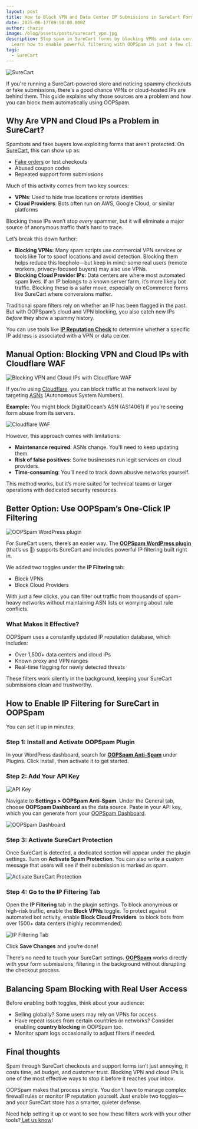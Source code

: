```yaml
---
layout: post
title: How to Block VPN and Data Center IP Submissions in SureCart Forms
date: 2025-06-17T09:58:00.000Z
author: chazie
image: /blog/assets/posts/surecart_vpn.jpg
description: Stop spam in SureCart forms by blocking VPNs and data center IPs.
  Learn how to enable powerful filtering with OOPSpam in just a few clicks.
tags:
  - SureCart
---
```

![SureCart ](/blog/assets/posts/surecart-homepage.png "SureCart ")

If you're running a SureCart-powered store and noticing spammy checkouts or fake submissions, there's a good chance VPNs or cloud-hosted IPs are behind them. This guide explains why those sources are a problem and how you can block them automatically using OOPSpam.

## **Why Are VPN and Cloud IPs a Problem in SureCart?**

Spambots and fake buyers love exploiting forms that aren’t protected. On [SureCart](https://surecart.com/), this can show up as:

* [Fake orders](https://www.oopspam.com/blog/5-ways-to-stop-fake-orders-in-surecart) or test checkouts
* Abused coupon codes
* Repeated support form submissions

Much of this activity comes from two key sources:

* **VPNs**: Used to hide true locations or rotate identities
* **Cloud Providers**: Bots often run on AWS, Google Cloud, or similar platforms

Blocking these IPs won’t stop *every* spammer, but it will eliminate a major source of anonymous traffic that’s hard to trace.

Let’s break this down further:

* **Blocking VPNs:** Many spam scripts use commercial VPN services or tools like Tor to spoof locations and avoid detection. Blocking them helps reduce this loophole—but keep in mind: some real users (remote workers, privacy-focused buyers) may also use VPNs.
* **Blocking Cloud Provider IPs:** Data centers are where most automated spam lives. If an IP belongs to a known server farm, it’s more likely bot traffic. Blocking these is a safer move, especially on eCommerce forms like SureCart where conversions matter.

Traditional spam filters rely on whether an IP has been flagged in the past. But with OOPSpam’s cloud and VPN blocking, you also catch new IPs *before* they show a spammy history.

You can use tools like **[IP Reputation Check](https://ipreputationcheck.com/)** to determine whether a specific IP address is associated with a VPN or data center.

## **Manual Option: Blocking VPN and Cloud IPs with Cloudflare WAF**

![Blocking VPN and Cloud IPs with Cloudflare WAF](/blog/assets/posts/cloud-based-waf-security-web-application-firewall-cloudflare.png "Blocking VPN and Cloud IPs with Cloudflare WAF")

If you’re using [Cloudflare](https://www.cloudflare.com/), you can block traffic at the network level by targeting [ASNs](https://en.wikipedia.org/wiki/Autonomous_system_(Internet)) (Autonomous System Numbers).

**Example:** You might block DigitalOcean’s ASN (AS14061) if you’re seeing form abuse from its servers.

![Cloudflare WAF](/blog/assets/posts/cloudflare_was_asn.png "Cloudflare WAF")

However, this approach comes with limitations:

* **Maintenance required**: ASNs change. You'll need to keep updating them.
* **Risk of false positives**: Some businesses run legit services on cloud providers.
* **Time-consuming**: You’ll need to track down abusive networks yourself.

This method works, but it’s more suited for technical teams or larger operations with dedicated security resources.

## **Better Option: Use OOPSpam’s One-Click IP Filtering**

![OOPSpam WordPress plugin](/blog/assets/posts/oopspam-anti-spam-overview.png "OOPSpam WordPress plugin")

For SureCart users, there’s an easier way. The **[OOPSpam WordPress plugin](https://wordpress.org/plugins/oopspam-anti-spam/)** (that’s us 👋) supports SureCart and includes powerful IP filtering built right in.

We added two toggles under the **IP Filtering** tab:

* Block VPNs
* Block Cloud Providers

With just a few clicks, you can filter out traffic from thousands of spam-heavy networks without maintaining ASN lists or worrying about rule conflicts.

### **What Makes It Effective?** 

OOPSpam uses a constantly updated IP reputation database, which includes:

* Over 1,500+ data centers and cloud IPs
* Known proxy and VPN ranges
* Real-time flagging for newly detected threats

These filters work silently in the background, keeping your SureCart submissions clean and trustworthy.

## **How to Enable IP Filtering for SureCart in OOPSpam**

You can set it up in minutes:

### **Step 1: Install and Activate OOPSpam Plugin** 

In your WordPress dashboard, search for **[OOPSpam Anti-Spam](https://www.oopspam.com/wordpress)** under Plugins. Click install, then activate it to get started.

### **Step 2: Add Your API Key** 

![API Key ](/blog/assets/posts/oopspam-dashboard-api.png "API Key ")

Navigate to **Settings > OOPSpam Anti-Spam**. Under the General tab, choose **OOPSpam Dashboard** as the data source. Paste in your API key, which you can generate from your [OOPSpam Dashboard](https://app.oopspam.com/Identity/Account/Login).

![OOPSpam Dashboard](/blog/assets/posts/my-api-key-field.png "OOPSpam Dashboard")

### **Step 3: Activate SureCart Protection**

Once SureCart is detected, a dedicated section will appear under the plugin settings. Turn on **Activate Spam Protection**. You can also write a custom message that users will see if their submission is marked as spam.

![Activate SureCart Protection](/blog/assets/posts/surecart-active-spam-protection.png "Activate SureCart Protection")

### **Step 4: Go to the IP Filtering Tab** 

Open the **IP Filtering** tab in the plugin settings. To block anonymous or high-risk traffic, enable the **Block VPNs** toggle. To protect against automated bot activity, enable **Block Cloud Providers**  to block bots from over 1500+ data centers (highly recommended)

![IP Filtering Tab ](/blog/assets/posts/ip-filtering-settings-oopspam.png "IP Filtering Tab ")

Click **Save Changes** and you’re done!

There’s no need to touch your SureCart settings. **[OOPSpam](https://www.oopspam.com/)** works directly with your form submissions, filtering in the background without disrupting the checkout process.

## **Balancing Spam Blocking with Real User Access**

Before enabling both toggles, think about your audience:

* Selling globally? Some users may rely on VPNs for access.
* Have repeat issues from certain countries or networks? Consider enabling **country blocking** in OOPSpam too.
* Monitor spam logs occasionally to adjust filters if needed.

## **Final thoughts**

Spam through SureCart checkouts and support forms isn’t just annoying, it costs time, ad budget, and customer trust. Blocking VPN and cloud IPs is one of the most effective ways to stop it before it reaches your inbox.

OOPSpam makes that process simple. You don’t have to manage complex firewall rules or monitor IP reputation yourself. Just enable two toggles—and your SureCart store has a smarter, quieter defense.

Need help setting it up or want to see how these filters work with your other tools?[ Let us know](https://www.oopspam.com/#contact)!
